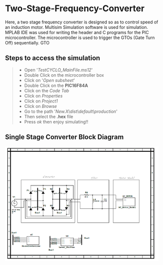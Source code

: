 # Two-Stage-Frequency-Converter
Here, a two stage frequency converter is designed so as to control speed of an induction motor. Multisim Simulation software is used for simulation. MPLAB IDE was used for writing the header and C programs for the PIC microcontroller. The microcontroller is used to trigger the GTOs (Gate Turn Off) sequentially. GTO
## Steps to access the simulation
> - Open '*TestCYCLO_MainFile.ms12*' 
> - Double Click on the microcontroller box 
> - Click on '*Open subsheet*'
> - Double Click on the **PIC16F84A**
> - Click on the *Code Tab*
> - Click on *Properties*
> - Click on *Project1*
> - Click on *Browse*
> - Go to the path '*New.X\dist\default\production*' 
> - Then select the **.hex** file
> - Press *ok* then enjoy simulating!!

## Single Stage Converter Block Diagram 
![Single Stage Converter](onest.png)

